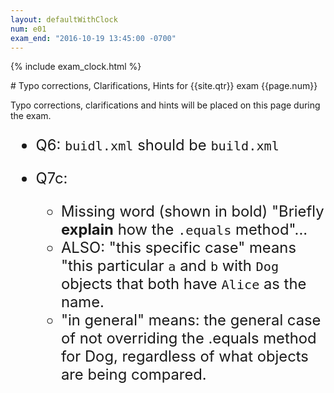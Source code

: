 ```yaml
---
layout: defaultWithClock
num: e01
exam_end: "2016-10-19 13:45:00 -0700"
---
```


{% include exam_clock.html %}

<div style="clear:both;" markdown="1">
# Typo corrections, Clarifications, Hints for {{site.qtr}} exam {{page.num}}

</div>

Typo corrections, clarifications and hints will be placed on this page during the exam.

<div style="font-size:170%" markdown="1">

* Q6: `buidl.xml` should be `build.xml`

* Q7c: 
    * Missing word (shown in bold) "Briefly <strong>explain</strong> how the `.equals` method"...
    * ALSO: "this specific case" means "this particular `a` and `b` with `Dog` objects that both have `Alice` as the name.
    * "in general" means: the general case of not overriding the .equals method for Dog, regardless of what objects are being compared.
</div>

